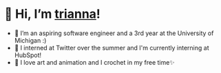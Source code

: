# 👋 Hi, I’m [trianna](https://triannan.github.io)!
- 👀 I’m an aspiring software engineer and a 3rd year at the University of Michigan :)
- 🌱 I interned at Twitter over the summer and I'm currently interning at HubSpot!
- 💞️ I love art and animation and I crochet in my free time✨

<!---
triannan/triannan is a ✨ special ✨ repository because its `README.md` (this file) appears on your GitHub profile.
You can click the Preview link to take a look at your changes.
--->
